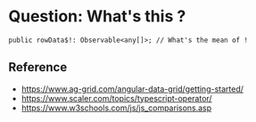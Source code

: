 # Question: What's this ?
`public rowData$!: Observable<any[]>; // What's the mean of !`

## Reference
- https://www.ag-grid.com/angular-data-grid/getting-started/
- https://www.scaler.com/topics/typescript-operator/
- https://www.w3schools.com/js/js_comparisons.asp
